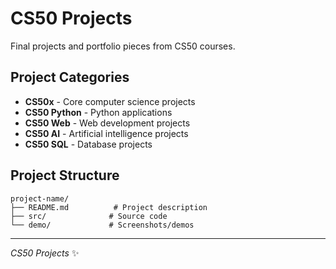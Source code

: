 # CS50 Projects

Final projects and portfolio pieces from CS50 courses.

## Project Categories

- **CS50x** - Core computer science projects
- **CS50 Python** - Python applications
- **CS50 Web** - Web development projects  
- **CS50 AI** - Artificial intelligence projects
- **CS50 SQL** - Database projects

## Project Structure

```
project-name/
├── README.md          # Project description
├── src/              # Source code
└── demo/             # Screenshots/demos
```

---
*CS50 Projects* ✨ 